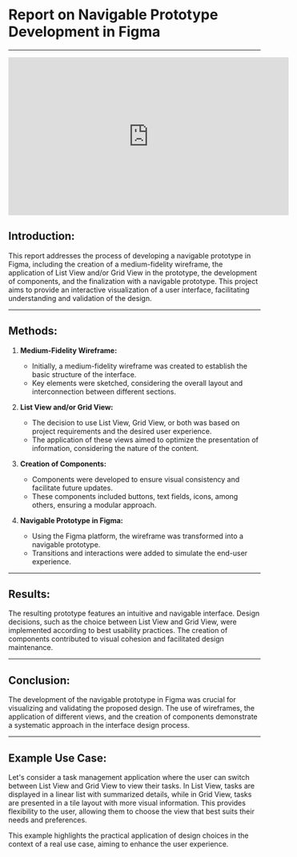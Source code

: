 # Report on Navigable Prototype Development in Figma

---

<iframe width="560" height="315" src="https://vimeo.com/890091978?share=copy" frameborder="0" allowfullscreen></iframe>



## Introduction:

This report addresses the process of developing a navigable prototype in Figma, including the creation of a medium-fidelity wireframe, the application of List View and/or Grid View in the prototype, the development of components, and the finalization with a navigable prototype. This project aims to provide an interactive visualization of a user interface, facilitating understanding and validation of the design.

---

## Methods:

1. **Medium-Fidelity Wireframe:**
   - Initially, a medium-fidelity wireframe was created to establish the basic structure of the interface.
   - Key elements were sketched, considering the overall layout and interconnection between different sections.

2. **List View and/or Grid View:**
   - The decision to use List View, Grid View, or both was based on project requirements and the desired user experience.
   - The application of these views aimed to optimize the presentation of information, considering the nature of the content.

3. **Creation of Components:**
   - Components were developed to ensure visual consistency and facilitate future updates.
   - These components included buttons, text fields, icons, among others, ensuring a modular approach.

4. **Navigable Prototype in Figma:**
   - Using the Figma platform, the wireframe was transformed into a navigable prototype.
   - Transitions and interactions were added to simulate the end-user experience.

---

## Results:

The resulting prototype features an intuitive and navigable interface. Design decisions, such as the choice between List View and Grid View, were implemented according to best usability practices. The creation of components contributed to visual cohesion and facilitated design maintenance.

---

## Conclusion:

The development of the navigable prototype in Figma was crucial for visualizing and validating the proposed design. The use of wireframes, the application of different views, and the creation of components demonstrate a systematic approach in the interface design process.

---

## Example Use Case:

Let's consider a task management application where the user can switch between List View and Grid View to view their tasks. In List View, tasks are displayed in a linear list with summarized details, while in Grid View, tasks are presented in a tile layout with more visual information. This provides flexibility to the user, allowing them to choose the view that best suits their needs and preferences.

This example highlights the practical application of design choices in the context of a real use case, aiming to enhance the user experience.
